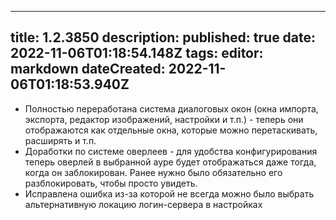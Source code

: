 
---
title: 1.2.3850
description: 
published: true
date: 2022-11-06T01:18:54.148Z
tags: 
editor: markdown
dateCreated: 2022-11-06T01:18:53.940Z
---		
		
- Полностью переработана система диалоговых окон (окна импорта, экспорта, редактор изображений, настройки и т.п.) - теперь они отображаются как отдельные окна, которые можно перетаскивать, расширять и т.п.  
- Доработки по системе оверлеев - для удобства конфигурирования теперь оверлей в выбранной ауре будет отображаться даже тогда, когда он заблокирован. Ранее нужно было обязательно его разблокировать, чтобы просто увидеть.  
- Исправлена ошибка из-за которой не всегда можно было выбрать альтернативную локацию логин-сервера в настройках  